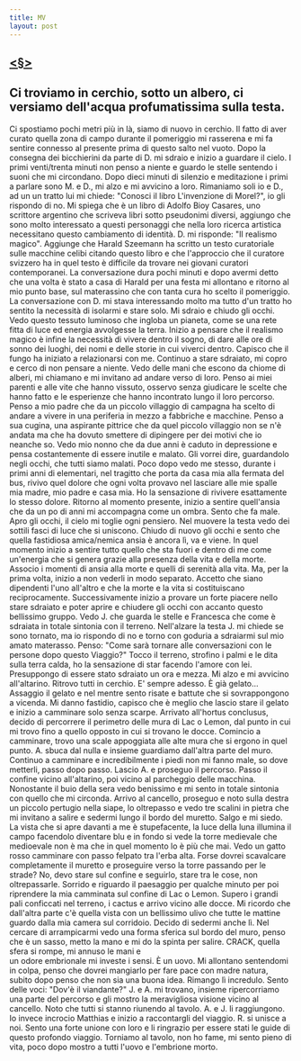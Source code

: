 ```yaml
---
title: MV
layout: post
---
```

## [<§>](https://indicibile.xyz)
## Ci troviamo in cerchio, sotto un albero, ci versiamo dell'acqua profumatissima sulla testa. 
Ci spostiamo  pochi metri più in là, siamo di nuovo in cerchio. Il fatto di aver curato quella zona di campo durante il  pomeriggio mi rasserena e mi fa sentire connesso al presente prima di questo salto nel vuoto. Dopo la consegna dei bicchierini da parte di D. mi sdraio e inizio a guardare il cielo. I primi venti/trenta minuti non penso a niente e guardo le stelle sentendo i suoni che mi circondano. 
Dopo dieci minuti di silenzio e meditazione i primi a parlare sono M. e D., mi alzo e mi  avvicino a loro. Rimaniamo soli io e D., ad un un tratto lui mi chiede: "Conosci il libro L'invenzione di  Morel?", io gli rispondo di no. Mi spiega che è un libro di Adolfo Bioy Casares, uno scrittore argentino  che scriveva libri sotto pseudonimi diversi, aggiungo che sono molto interessato a questi personaggi che nella loro ricerca artistica necessitano questo cambiamento di identità. D. mi risponde: "Il realismo  magico". Aggiunge che Harald Szeemann ha scritto un testo curatoriale sulle macchine celibi citando 
questo libro e che l'approccio che il curatore svizzero ha in quel testo è difficile da trovare nei  giovani curatori contemporanei. La conversazione dura pochi minuti e dopo avermi detto che una volta è  stato a casa di Harald per una festa mi allontano e ritorno al mio punto base, sul materassino che con  tanta cura ho scelto il pomeriggio. 
La conversazione con D. mi stava interessando molto ma tutto d'un tratto ho sentito la necessità di  isolarmi e stare solo. 
Mi sdraio e chiudo gli occhi. Vedo questo tessuto luminoso che ingloba un pianeta, come se una rete fitta di luce ed energia avvolgesse la terra. 
Inizio a pensare che il realismo magico è infine la necessità di vivere dentro il sogno, di dare alle ore di  sonno dei luoghi, dei nomi e delle storie in cui viverci dentro. 
Capisco che il fungo ha iniziato a relazionarsi con me. 
Continuo a stare sdraiato, mi copro e cerco di non pensare a niente. Vedo delle mani che escono da  chiome di alberi, mi chiamano e mi invitano ad andare verso di loro. 
Penso ai miei parenti e alle vite che hanno vissuto, osservo senza giudicare le scelte che hanno fatto e le  esperienze che hanno incontrato lungo il loro percorso. Penso a mio padre che da un piccolo villaggio di  campagna ha scelto di andare a vivere in una periferia in mezzo a fabbriche e macchine. Penso a sua  cugina, una aspirante pittrice che da quel piccolo villaggio non se n'è andata ma che ha dovuto smettere  di dipingere per dei motivi che io neanche so. Vedo mio nonno che da due anni è caduto in depressione e pensa costantemente di essere inutile e malato. Gli vorrei dire, guardandolo negli occhi, che tutti siamo  malati. 
Poco dopo vedo me stesso, durante i primi anni di elementari, nel tragitto che porta da casa mia alla  fermata del bus, rivivo quel dolore che ogni volta provavo nel lasciare alle mie spalle mia madre, mio  padre e casa mia. Ho la sensazione di rivivere esattamente lo stesso dolore. 
Ritorno al momento presente, inizio a sentire quell'ansia che da un po di anni mi accompagna come un  ombra. Sento che fa male. Apro gli occhi, il cielo mi toglie ogni pensiero. 
Nel muovere la testa vedo dei sottili fasci di luce che si uniscono. Chiudo di nuovo gli occhi e sento che  quella fastidiosa amica/nemica ansia è ancora lì, va e viene. 
In quel momento inizio a sentire tutto quello che sta fuori e dentro di me come un'energia che si genera  grazie alla presenza della vita e della morte. Associo i momenti di ansia alla morte e quelli di serenità alla  vita. Ma, per la prima volta, inizio a non vederli in modo separato. Accetto che siano dipendenti l'uno  all'altro e che la morte e la vita si costituiscano reciprocamente. 
Successivamente inizio a provare un forte piacere nello stare sdraiato e poter aprire e chiudere gli occhi  con accanto questo bellissimo gruppo. Vedo J. che guarda le stelle e Francesca che come è sdraiata in  totale sintonia con il terreno. Nell'alzare la testa J. mi chiede se sono tornato, ma io rispondo di no e 
torno con goduria a sdraiarmi sul mio amato materasso. Penso: "Come sarà tornare alle  conversazioni con le persone dopo questo Viaggio?" 
Tocco il terreno, strofino i palmi e le dita sulla terra calda, ho la sensazione di star facendo l'amore con lei. 
Presuppongo di essere stato sdraiato un ora e mezza. Mi alzo e mi avvicino all'altarino. Ritrovo tutti in  cerchio. E' sempre adesso. È già gelato... Assaggio il gelato e nel mentre sento risate e battute che si  sovrappongono a vicenda. Mi danno fastidio, capisco che è meglio che lascio stare il gelato e inizio a  camminare solo senza scarpe. 
Arrivato all'hortus conclusus, decido di percorrere il perimetro delle mura di Lac o Lemon, dal punto in  cui mi trovo fino a quello opposto in cui si trovano le docce. Comincio a camminare, trovo una scale  appoggiata alle alte mura che si ergono in quel punto. A. sbuca dal nulla e insieme  guardiamo dall'altra parte del muro. Continuo a camminare e incredibilmente i piedi non mi fanno male,  so dove metterli, passo dopo passo. Lascio A. e proseguo il percorso. Passo il confine vicino 
all'altarino, poi vicino al parcheggio delle macchina. Nonostante il buio della sera vedo benissimo e mi  sento in totale sintonia con quello che mi circonda. 
Arrivo al cancello, proseguo e noto sulla destra un piccolo pertugio nella siape, lo oltrepasso e vedo tre  scalini in pietra che mi invitano a salire e sedermi lungo il bordo del muretto. Salgo e mi siedo. La vista  che si apre davanti a me è stupefacente, la luce della luna illumina il campo facendolo diventare blu e in  fondo si vede la torre medievale che medioevale non è ma che in quel momento lo è più che mai. Vedo  un gatto rosso camminare con passo felpato tra l'erba alta. 
Forse dovrei scavalcare completamente il muretto e proseguire verso la torre passando per le strade? No, devo stare sul confine e seguirlo, stare tra le cose, non oltrepassarle. Sorrido e riguardo il paesaggio per  qualche minuto per poi riprendere la mia camminata sul confine di Lac o Lemon. 
Supero i grandi pali conficcati nel terreno, i cactus e arrivo vicino alle docce. Mi ricordo che dall'altra parte c'è quella vista con un bellissimo ulivo che tutte le mattine guardo dalla mia camera sul corridoio. Decido  di sedermi anche lì. Nel cercare di arrampicarmi vedo una forma sferica sul bordo del muro, penso che è  un sasso, metto la mano e mi do la spinta per salire. CRACK, quella sfera si rompe, mi annuso le mani e  
un odore embrionale mi investe i sensi. È un uovo. Mi allontano sentendomi in colpa, penso che dovrei  mangiarlo per fare pace con madre natura, subito dopo penso che non sia una buona idea. Rimango lì  incredulo. 
Sento delle voci: "Dov'è il viandante?" J. e A. mi trovano, insieme ripercorriamo una parte del  percorso e gli mostro la meravigliosa visione vicino al cancello. 
Noto che tutti si stanno riunendo al tavolo. A. e J. li raggiungono. Io invece incrocio Matthias  e inizio a raccontargli del viaggio. R. si unisce a noi. Sento una forte unione con loro e li ringrazio  per essere stati le guide di questo profondo viaggio. 
Torniamo al tavolo, non ho fame, mi sento pieno di vita, poco dopo mostro a tutti l'uovo e l'embrione  morto.
